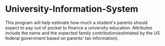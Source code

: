 # University-Information-System
This program will help estimate how much a student's parents should expect to pay out of pocket to finance a university education.
Attributes include the name and the expected family contribution(estimated by the US federal government based on parents' tax information).
